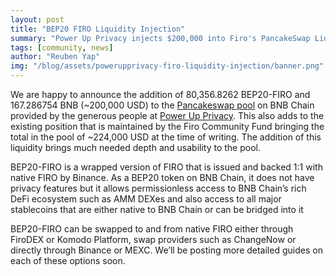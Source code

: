 ```yaml
---
layout: post
title: "BEP20 FIRO Liquidity Injection"
summary: "Power Up Privacy injects $200,000 into Firo's PancakeSwap Liquidity Pool"
tags: [community, news]
author: "Reuben Yap"
img: "/blog/assets/powerupprivacy-firo-liquidity-injection/banner.png"
---
```

We are happy to announce the addition of  80,356.8262 BEP20-FIRO and 167.286754 BNB (~200,000 USD) to the [Pancakeswap pool](https://pancakeswap.finance/swap?outputCurrency=0xd5d0322b6bAb6a762C79f8c81A0B674778E13aeD&inputCurrency=0x55d398326f99059fF775485246999027B3197955) on BNB Chain provided by the generous people at [Power Up Privacy](https://powerupprivacy.com/). This also adds to the existing position that is maintained by the Firo Community Fund bringing the total in the pool of ~224,000 USD at the time of writing. The addition of this liquidity brings much needed depth and usability to the pool.

BEP20-FIRO is a wrapped version of FIRO that is issued and backed 1:1 with native FIRO by Binance. As a BEP20 token on BNB Chain, it does not have privacy features but it allows permissionless access to BNB Chain’s rich DeFi ecosystem such as AMM DEXes and also access to all major stablecoins that are either native to BNB Chain or can be bridged into it

BEP20-FIRO can be swapped to and from native FIRO either through FiroDEX or Komodo Platform, swap providers such as ChangeNow or directly through Binance or MEXC. We’ll be posting more detailed guides on each of these options soon.
